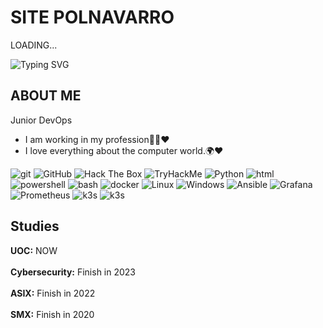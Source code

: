 # SITE POLNAVARRO

LOADING...

![Typing SVG](https://readme-typing-svg.demolab.com?font=Fira+Code&pause=1000&color=F78C38&random=false&width=435&lines=%E2%96%88%E2%96%88%E2%96%88%E2%96%88%E2%96%88%E2%96%88%E2%96%88%E2%96%88%E2%96%88%E2%96%88%E2%96%88%E2%96%88%E2%96%88%E2%96%88%5D99%25)

## ABOUT ME

Junior DevOps

- I am working in my profession👨‍🎓♥
- I love everything about the computer world.🌍♥
<!---
### Scripting:
![Typing SVG](https://readme-typing-svg.demolab.com?font=Fira+Code&duration=2000&pause=1000&color=F78C38&random=false&width=435&lines=bash;powershell;python)

### Monitoring:
![Typing SVG](https://readme-typing-svg.demolab.com?font=Fira+Code&duration=2000&pause=1000&color=F78C38&random=false&width=435&lines=Prometheus;Grafana;AlertManager)

### OS:
![Typing SVG](https://readme-typing-svg.demolab.com?font=Fira+Code&duration=2000&pause=1000&color=F78C38&random=false&width=435&lines=ubuntu;Fedora;Windows;ParrotOS)

### Programming languages:
![Typing SVG](https://readme-typing-svg.demolab.com?font=Fira+Code&duration=2000&pause=1000&color=F78C38&random=false&width=435&lines=python)

### OTHERS:
![Typing SVG](https://readme-typing-svg.demolab.com?font=Fira+Code&duration=2000&pause=1000&color=F78C38&random=false&width=435&lines=docker;Jenkins;Discordpy;FastAPI;Flask)
-->
<p>
  <img alt="git" src="https://img.shields.io/badge/-Git-F05032?style=flat-square&logo=git&logoColor=white" />
  <img alt="GitHub" src="https://img.shields.io/badge/-GitHub-181717?style=flat-square&logo=GitHub&logoColor=white" />
  <img alt="Hack The Box" src="https://img.shields.io/badge/-Hack%20The%20Box-9FEF00?style=flat-square&logo=Hack%20The%20Box&logoColor=white" />
  <img alt="TryHackMe" src="https://img.shields.io/badge/-TryHackMe-212C42?style=flat-square&logo=TryHackMe&logoColor=white" />
  <img alt="Python" src="https://img.shields.io/badge/-Python-3776AB?style=flat-square&logo=python&logoColor=white" />
  <img alt="html" src="https://img.shields.io/badge/-HTML5-E34F26?style=flat-square&logo=HTML5&logoColor=white" />
  <img alt="powershell" src="https://img.shields.io/badge/-powershell-5391FE?style=flat-square&logo=PowerShell&logoColor=white" />
  <img alt="bash" src="https://img.shields.io/badge/-bash-4EAA25?style=flat-square&logo=GNU%20Bash&logoColor=white" />
  <img alt="docker" src="https://img.shields.io/badge/-docker-2496ED?style=flat-square&logo=Docker&logoColor=white" />
  <img alt="Linux" src="https://img.shields.io/badge/-Linux-FCC624?style=flat-square&logo=Linux&logoColor=white" />
  <img alt="Windows" src="https://img.shields.io/badge/-Windows-0078D6?style=flat-square&logo=Windows&logoColor=white" />
  <img alt="Ansible" src="https://img.shields.io/badge/-Ansible-EBECEC?style=flat-square&logo=Ansible&logoColor=black"/>
  <img alt="Grafana" src="https://img.shields.io/badge/-Grafana-black?style=flat-square&logo=Grafana&logoColor=orange"/>
  <img alt="Prometheus" src="https://img.shields.io/badge/-Prometheus-black?style=flat-square&logo=Prometheus&logoColor=red"/>
  <img alt="k3s" src="https://img.shields.io/badge/-k3s-black?style=flat-square&logo=k3s&logoColor=yellow"/>
  <img alt="k3s" src="https://img.shields.io/badge/-k3s-black?style=flat-square&logo=k3s&logoColor=yellow"/>

</p>



## Studies
**UOC:** NOW
<br><br>
**Cybersecurity:** Finish in 2023 
<br><br>
**ASIX:** Finish in 2022
<br></br>
**SMX:** Finish in 2020


